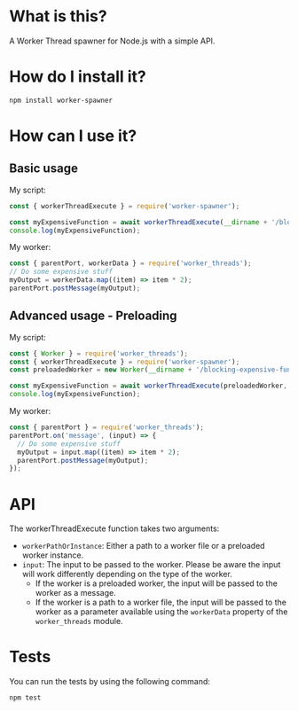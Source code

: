 # What is this?

A Worker Thread spawner for Node.js with a simple API.

# How do I install it?

```bash
npm install worker-spawner
```

# How can I use it?

## Basic usage

My script:
```js
const { workerThreadExecute } = require('worker-spawner');

const myExpensiveFunction = await workerThreadExecute(__dirname + '/blocking-expensive-function.js', myInput);
console.log(myExpensiveFunction);
```

My worker:
```js
const { parentPort, workerData } = require('worker_threads');
// Do some expensive stuff
myOutput = workerData.map((item) => item * 2);
parentPort.postMessage(myOutput);
```

## Advanced usage - Preloading

My script:
```js
const { Worker } = require('worker_threads');
const { workerThreadExecute } = require('worker-spawner');
const preloadedWorker = new Worker(__dirname + '/blocking-expensive-function.js');

const myExpensiveFunction = await workerThreadExecute(preloadedWorker, myInput);
console.log(myExpensiveFunction);
```

My worker:
```js
const { parentPort } = require('worker_threads');
parentPort.on('message', (input) => {
  // Do some expensive stuff
  myOutput = input.map((item) => item * 2);
  parentPort.postMessage(myOutput);
});
```

# API

The workerThreadExecute function takes two arguments:
- `workerPathOrInstance`: Either a path to a worker file or a preloaded worker instance.  
- `input`: The input to be passed to the worker. Please be aware the input will work differently depending on the type of the worker.  
  - If the worker is a preloaded worker, the input will be passed to the worker as a message.  
  - If the worker is a path to a worker file, the input will be passed to the worker as a parameter available using the `workerData` property of the `worker_threads` module.


# Tests

You can run the tests by using the following command:

```bash
npm test
```